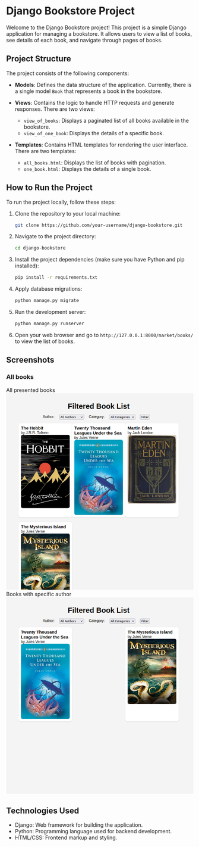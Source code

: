 # Django Bookstore Project

Welcome to the Django Bookstore project! This project is a simple Django application for managing a bookstore. It allows users to view a list of books, see details of each book, and navigate through pages of books.

## Project Structure

The project consists of the following components:

- **Models**: Defines the data structure of the application. Currently, there is a single model `Book` that represents a book in the bookstore.

- **Views**: Contains the logic to handle HTTP requests and generate responses. There are two views:
  - `view_of_books`: Displays a paginated list of all books available in the bookstore.
  - `view_of_one_book`: Displays the details of a specific book.

- **Templates**: Contains HTML templates for rendering the user interface. There are two templates:
  - `all_books.html`: Displays the list of books with pagination.
  - `one_book.html`: Displays the details of a single book.

## How to Run the Project

To run the project locally, follow these steps:

1. Clone the repository to your local machine:

    ```bash
    git clone https://github.com/your-username/django-bookstore.git
    ```

2. Navigate to the project directory:

    ```bash
    cd django-bookstore
    ```

3. Install the project dependencies (make sure you have Python and pip installed):

    ```bash
    pip install -r requirements.txt
    ```

4. Apply database migrations:

    ```bash
    python manage.py migrate
    ```

5. Run the development server:

    ```bash
    python manage.py runserver
    ```

6. Open your web browser and go to `http://127.0.0.1:8000/market/books/` to view the list of books.

## Screenshots

### All books
All presented books
![List of Books](images/all_books.png)
Books with specific author
![List of Books](images/books_by_specific_author.png)

## Technologies Used

- Django: Web framework for building the application.
- Python: Programming language used for backend development.
- HTML/CSS: Frontend markup and styling.
